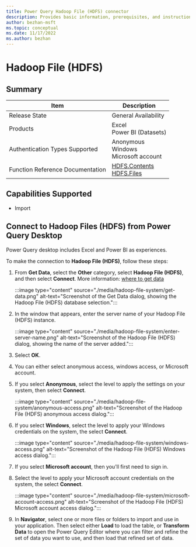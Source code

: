 ```yaml
---
title: Power Query Hadoop File (HDFS) connector
description: Provides basic information, prerequisites, and instructions on how to connect to Hadoop File (HDFS), along with native query folding instructions and troubleshooting tips.
author: bezhan-msft
ms.topic: conceptual
ms.date: 11/17/2022
ms.author: bezhan
---
```


# Hadoop File (HDFS)

## Summary

| Item | Description |
| ---- | ----------- |
| Release State | General Availability |
| Products | Excel<br/>Power BI (Datasets)|
| Authentication Types Supported | Anonymous<br/>Windows<br/>Microsoft account |
| Function Reference Documentation | [HDFS.Contents](/powerquery-m/hdfs-contents)<br/>[HDFS.Files](/powerquery-m/hdfs-files) |

## Capabilities Supported

- Import

## Connect to Hadoop Files (HDFS) from Power Query Desktop

Power Query desktop includes Excel and Power BI as experiences.

To make the connection to **Hadoop File (HDFS)**, follow these steps:

1. From **Get Data**, select the **Other** category, select **Hadoop File (HDFS)**, and then select **Connect**. More information: [where to get data](../where-to-get-data.md)

   :::image type="content" source="./media/hadoop-file-system/get-data.png" alt-text="Screenshot of the Get Data dialog, showing the Hadoop File (HDFS) database selection.":::

1. In the window that appears, enter the server name of your Hadoop File (HDFS) instance.

   :::image type="content" source="./media/hadoop-file-system/enter-server-name.png" alt-text="Screenshot of the Hadoop File (HDFS) dialog, showing the name of the server added.":::

1. Select **OK**.

1. You can either select anonymous access, windows access, or Microsoft account.

1. If you select **Anonymous**, select the level to apply the settings on your system, then select **Connect**.

   :::image type="content" source="./media/hadoop-file-system/anonymous-access.png" alt-text="Screenshot of the Hadoop File (HDFS) anonymous access dialog.":::

1. If you select **Windows**, select the level to apply your Windows credentials on the system, the select **Connect**.

   :::image type="content" source="./media/hadoop-file-system/windows-access.png" alt-text="Screenshot of the Hadoop File (HDFS) Windows access dialog.":::

1. If you select **Microsoft account**, then you'll first need to sign in.

1. Select the level to apply your Microsoft account credentials on the system, the select **Connect**.

   :::image type="content" source="./media/hadoop-file-system/microsoft-account-access.png" alt-text="Screenshot of the Hadoop File (HDFS) Microsoft account access dialog.":::

1. In **Navigator**, select one or more files or folders to import and use in your application. Then select either **Load** to load the table, or **Transform Data** to open the Power Query Editor where you can filter and refine the set of data you want to use, and then load that refined set of data.


